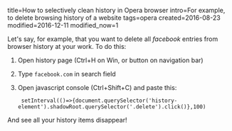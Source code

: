 title=How to selectively clean history in Opera browser
intro=For example, to delete browsing history of a website
tags=opera
created=2016-08-23
modified=2016-12-11
modified_now=1


Let's say, for example, that you want to delete all _facebook_ entries from
browser history at your work.
To do this:

1. Open history page (Ctrl+H on Win, or button on navigation bar)

2. Type `facebook.com` in search field

3. Open javascript console (Ctrl+Shift+C) and paste this:

		setInterval(()=>{document.querySelector('history-element').shadowRoot.querySelector('.delete').click()},100)

And see all your history items disappear!
